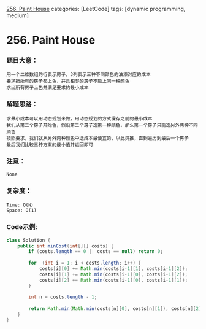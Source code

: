 [256. Paint House](https://leetcode.com/problems/paint-house/)
categories: [LeetCode]
tags: [dynamic programming, medium] 
# 256. Paint House

### 题目大意：
    用一个二维数组的行表示房子，3列表示三种不同颜色的油漆对应的成本
    要求把所有的房子都上色，并且相邻的房子不能上同一种颜色
    求出所有房子上色并满足要求的最小成本
### 解题思路：
    求最小成本可以用动态规划来做，用动态规划的方式保存之前的最小成本
    我们从第二个房子开始色，假设第二个房子选第一种颜色，那么第一个房子只能选另外两种不同颜色
    按照要求，我们就从另外两种颜色中选成本最便宜的，以此类推，直到遍历到最后一个房子
    最后我们比较三种方案的最小值并返回即可
### 注意：
    None
### 复杂度：
    Time: O(N）
    Space: O(1)
### Code示例:
```Java
class Solution {
    public int minCost(int[][] costs) {
        if (costs.length == 0 || costs == null) return 0;
        
        for  (int i = 1; i < costs.length; i++) {
            costs[i][0] += Math.min(costs[i-1][1], costs[i-1][2]);
            costs[i][1] += Math.min(costs[i-1][0], costs[i-1][2]);
            costs[i][2] += Math.min(costs[i-1][0], costs[i-1][1]);
        }
        
        int n = costs.length - 1;
        
        return Math.min(Math.min(costs[n][0], costs[n][1]), costs[n][2]);
    }
}
```
